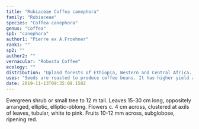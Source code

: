 ```yaml
---
title: "Rubiaceae Coffea canephora"
family: "Rubiaceae"
species: "Coffea canephora"
genus: "Coffea"
sp1: "canephora"
author1: "Pierre ex A.Froehner"
rank1: ""
sp2: ""
author2: ""
vernacular: "Robusta Coffee"
ecology: ""
distribution: "Upland forests of Ethiopia, Western and Central Africa. Widely cultivated in SE Asia particularly in Vietnam and Indonesia as lowland coffee."
uses: "Seeds are roasted to produce coffee beans. It has higher yield and easier to grow than Coffea arabica, the mountain coffee."
date: 2019-11-13T09:35:09.158Z
---
```

Evergreen shrub or small tree to 12 m tall. Leaves 15-30 cm long, oppositely arranged, elliptic, elliptic-oblong. Flowers c. 4 cm across, clustered at axils of leaves, tubular, white to pink. Fruits 10-12 mm across, subglobose, ripening red.